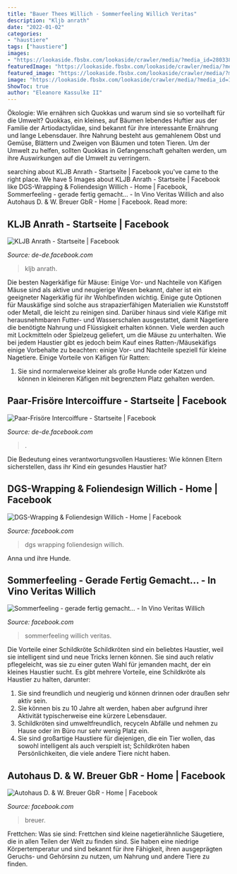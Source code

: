 ```yaml
---
title: "Bauer Thees Willich - Sommerfeeling Willich Veritas"
description: "Kljb anrath"
date: "2022-01-02"
categories:
- "haustiere"
tags: ["haustiere"]
images:
- "https://lookaside.fbsbx.com/lookaside/crawler/media/?media_id=2803382799973822"
featuredImage: "https://lookaside.fbsbx.com/lookaside/crawler/media/?media_id=3687595244647517"
featured_image: "https://lookaside.fbsbx.com/lookaside/crawler/media/?media_id=3687595244647517"
image: "https://lookaside.fbsbx.com/lookaside/crawler/media/?media_id=1499108783445165&amp;get_thumbnail=1"
ShowToc: true
author: "Eleanore Kassulke II"
---
```



Ökologie: Wie ernähren sich Quokkas und warum sind sie so vorteilhaft für die Umwelt?
Quokkas, ein kleines, auf Bäumen lebendes Huftier aus der Familie der Artiodactylidae, sind bekannt für ihre interessante Ernährung und lange Lebensdauer. Ihre Nahrung besteht aus gemahlenem Obst und Gemüse, Blättern und Zweigen von Bäumen und toten Tieren. Um der Umwelt zu helfen, sollten Quokkas in Gefangenschaft gehalten werden, um ihre Auswirkungen auf die Umwelt zu verringern.

	

		
searching about KLJB Anrath - Startseite | Facebook you've came to the right place. We have 5 Images about KLJB Anrath - Startseite | Facebook like DGS-Wrapping &amp; Foliendesign Willich - Home | Facebook, Sommerfeeling - gerade fertig gemacht... - In Vino Veritas Willich and also Autohaus D. &amp; W. Breuer GbR - Home | Facebook. Read more:
		
    
## KLJB Anrath - Startseite | Facebook

<img loading=lazy src="https://lookaside.fbsbx.com/lookaside/crawler/media/?media_id=1319879751545219" onerror="this.onerror=null;this.src='https://tse3.mm.bing.net/th?id=OIP.U5wCFo6LlRBYQQWdOvPXjAHaOw&amp;pid=15.1';" alt="KLJB Anrath - Startseite | Facebook">

_Source: de-de.facebook.com_

>kljb anrath. 

	

Die besten Nagerkäfige für Mäuse: Einige Vor- und Nachteile von Käfigen
Mäuse sind als aktive und neugierige Wesen bekannt, daher ist ein geeigneter Nagerkäfig für ihr Wohlbefinden wichtig. Einige gute Optionen für Mauskäfige sind solche aus strapazierfähigen Materialien wie Kunststoff oder Metall, die leicht zu reinigen sind. Darüber hinaus sind viele Käfige mit herausnehmbaren Futter- und Wasserschalen ausgestattet, damit Nagetiere die benötigte Nahrung und Flüssigkeit erhalten können. Viele werden auch mit Lockmitteln oder Spielzeug geliefert, um die Mäuse zu unterhalten. Wie bei jedem Haustier gibt es jedoch beim Kauf eines Ratten-/Mäusekäfigs einige Vorbehalte zu beachten: einige Vor- und Nachteile speziell für kleine Nagetiere.
Einige Vorteile von Käfigen für Ratten:

1) Sie sind normalerweise kleiner als große Hunde oder Katzen und können in kleineren Käfigen mit begrenztem Platz gehalten werden.

    
## Paar-Frisöre Intercoiffure - Startseite | Facebook

<img loading=lazy src="https://lookaside.fbsbx.com/lookaside/crawler/media/?media_id=2803382799973822" onerror="this.onerror=null;this.src='https://tse1.mm.bing.net/th?id=OIP.Aq_i80FFvz9EDFQFPz-jmwHaJ4&amp;pid=15.1';" alt="Paar-Frisöre Intercoiffure - Startseite | Facebook">

_Source: de-de.facebook.com_

>. 

	

Die Bedeutung eines verantwortungsvollen Haustieres: Wie können Eltern sicherstellen, dass ihr Kind ein gesundes Haustier hat?

    
## DGS-Wrapping &amp; Foliendesign Willich - Home | Facebook

<img loading=lazy src="https://lookaside.fbsbx.com/lookaside/crawler/media/?media_id=1499108783445165&amp;get_thumbnail=1" onerror="this.onerror=null;this.src='https://tse1.mm.bing.net/th?id=OIP.RVgNsUz-5sjCe_oyxgcc0QHaEK&amp;pid=15.1';" alt="DGS-Wrapping &amp; Foliendesign Willich - Home | Facebook">

_Source: facebook.com_

>dgs wrapping foliendesign willich. 

	

Anna und ihre Hunde.

    
## Sommerfeeling - Gerade Fertig Gemacht... - In Vino Veritas Willich

<img loading=lazy src="https://lookaside.fbsbx.com/lookaside/crawler/media/?media_id=1279522785483468" onerror="this.onerror=null;this.src='https://tse1.mm.bing.net/th?id=OIP.Dxz90NiPonlsx0eBfcQAgwHaJ4&amp;pid=15.1';" alt="Sommerfeeling - gerade fertig gemacht... - In Vino Veritas Willich">

_Source: facebook.com_

>sommerfeeling willich veritas. 

	

Die Vorteile einer Schildkröte
Schildkröten sind ein beliebtes Haustier, weil sie intelligent sind und neue Tricks lernen können. Sie sind auch relativ pflegeleicht, was sie zu einer guten Wahl für jemanden macht, der ein kleines Haustier sucht. Es gibt mehrere Vorteile, eine Schildkröte als Haustier zu halten, darunter:
1. Sie sind freundlich und neugierig und können drinnen oder draußen sehr aktiv sein.
2. Sie können bis zu 10 Jahre alt werden, haben aber aufgrund ihrer Aktivität typischerweise eine kürzere Lebensdauer.
3. Schildkröten sind umweltfreundlich, recyceln Abfälle und nehmen zu Hause oder im Büro nur sehr wenig Platz ein.
4. Sie sind großartige Haustiere für diejenigen, die ein Tier wollen, das sowohl intelligent als auch verspielt ist; Schildkröten haben Persönlichkeiten, die viele andere Tiere nicht haben.

    
## Autohaus D. &amp; W. Breuer GbR - Home | Facebook

<img loading=lazy src="https://lookaside.fbsbx.com/lookaside/crawler/media/?media_id=3687595244647517" onerror="this.onerror=null;this.src='https://tse4.mm.bing.net/th?id=OIP.Yg8L1oHAgB3ohVRa6gbE0gHaI0&amp;pid=15.1';" alt="Autohaus D. &amp; W. Breuer GbR - Home | Facebook">

_Source: facebook.com_

>breuer. 

	

Frettchen: Was sie sind: Frettchen sind kleine nagetierähnliche Säugetiere, die in allen Teilen der Welt zu finden sind. Sie haben eine niedrige Körpertemperatur und sind bekannt für ihre Fähigkeit, ihren ausgeprägten Geruchs- und Gehörsinn zu nutzen, um Nahrung und andere Tiere zu finden.

